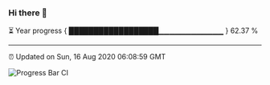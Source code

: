 ### Hi there 👋

⏳ Year progress { ██████████████████▁▁▁▁▁▁▁▁▁▁▁▁ } 62.37 %

---

⏰ Updated on Sun, 16 Aug 2020 06:08:59 GMT

![Progress Bar CI](https://github.com/liununu/liununu/workflows/Progress%20Bar%20CI/badge.svg)

